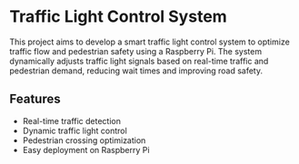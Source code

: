 # Traffic Light Control System

This project aims to develop a smart traffic light control system to optimize traffic flow and pedestrian safety using a Raspberry Pi. The system dynamically adjusts traffic light signals based on real-time traffic and pedestrian demand, reducing wait times and improving road safety.

## Features

- Real-time traffic detection
- Dynamic traffic light control
- Pedestrian crossing optimization
- Easy deployment on Raspberry Pi